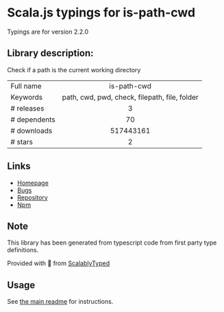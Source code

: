 
# Scala.js typings for is-path-cwd

Typings are for version 2.2.0

## Library description:
Check if a path is the current working directory

|                    |                 |
| ------------------ | :-------------: |
| Full name          | is-path-cwd |
| Keywords           | path, cwd, pwd, check, filepath, file, folder |
| # releases         | 3 |
| # dependents       | 70 |
| # downloads        | 517443161 |
| # stars            | 2 |

## Links
- [Homepage](https://github.com/sindresorhus/is-path-cwd#readme)
- [Bugs](https://github.com/sindresorhus/is-path-cwd/issues)
- [Repository](https://github.com/sindresorhus/is-path-cwd)
- [Npm](https://www.npmjs.com/package/is-path-cwd)
    


## Note
This library has been generated from typescript code from first party type definitions.

Provided with :purple_heart: from [ScalablyTyped](https://github.com/oyvindberg/ScalablyTyped)

## Usage
See [the main readme](../../readme.md) for instructions.


